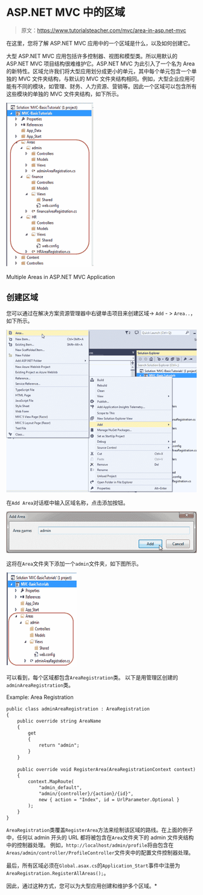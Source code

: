 # ASP.NET MVC 中的区域

> 原文：<https://www.tutorialsteacher.com/mvc/area-in-asp.net-mvc>

在这里，您将了解 ASP.NET MVC 应用中的一个区域是什么，以及如何创建它。

大型 ASP.NET MVC 应用包括许多控制器、视图和模型类。所以用默认的 ASP.NET MVC 项目结构很难维护它。ASP.NET MVC 为此引入了一个名为 Area 的新特性。区域允许我们将大型应用划分成更小的单元，其中每个单元包含一个单独的 MVC 文件夹结构，与默认的 MVC 文件夹结构相同。例如，大型企业应用可能有不同的模块，如管理、财务、人力资源、营销等。因此一个区域可以包含所有这些模块的单独的 MVC 文件夹结构，如下所示。

[![](img/17633c9b3f5f12e5884787a8dc11eaef.png)](../../Content/images/mvc/area-1.png)

Multiple Areas in ASP.NET MVC Application



## 创建区域

您可以通过在解决方案资源管理器中右键单击项目来创建区域-> `Add` - > `Area..`，如下所示。

[![](img/f2819073810dd446bc5ca55c646246fd.png)](../../Content/images/mvc/create-area.png)

在`Add Area`对话框中输入区域名称，点击添加按钮。

[![](img/f91d2395376b98158e983d18ed07848c.png)](../../Content/images/mvc/area-2.png)

这将在`Area`文件夹下添加一个`admin`文件夹，如下图所示。

[![](img/0bb35f8987a75f17cb931bf645d079ee.png)](../../Content/images/mvc/area-3.png)

可以看到，每个区域都包含`AreaRegistration`类。 以下是用管理区创建的`adminAreaRegistration`类。

Example: Area Registration 

```
public class adminAreaRegistration : AreaRegistration 
{
    public override string AreaName 
    {
        get 
        {
            return "admin";
        }
    }

    public override void RegisterArea(AreaRegistrationContext context) 
    {
        context.MapRoute(
            "admin_default",
            "admin/{controller}/{action}/{id}",
            new { action = "Index", id = UrlParameter.Optional }
        );
    }
} 
```

`AreaRegistration`类覆盖`RegisterArea`方法来绘制该区域的路线。在上面的例子中，任何以 admin 开头的 URL 都将被包含在`Area`文件夹下的 admin 文件夹结构中的控制器处理。 例如，`http://localhost/admin/profile`将由包含在`Areas/admin/controller/ProfileController`文件夹中的配置文件控制器处理。

最后，所有区域必须在`Global.asax.cs`的`Application_Start`事件中注册为`AreaRegistration.RegisterAllAreas();`。

因此，通过这种方式，您可以为大型应用创建和维护多个区域。*
